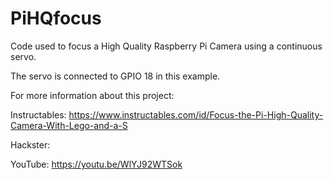 # PiHQfocus
Code used to focus a High Quality Raspberry Pi Camera using a continuous servo.

The servo is connected to GPIO 18 in this example. 

For more information about this project: 

Instructables: https://www.instructables.com/id/Focus-the-Pi-High-Quality-Camera-With-Lego-and-a-S

Hackster: 

YouTube: https://youtu.be/WlYJ92WTSok


